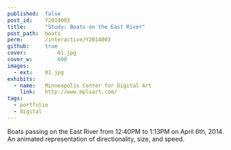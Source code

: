 ```yaml
---
published:  false
post_id:    Y2014003
title:      "Study: Boats on the East River"
post_path:  boats
perm:       /interactive/Y2014003
github:     true
cover:			01.jpg
cover_w:		600
images:
  - ext:    01.jpg
exhibits:
  - name:   Minneapolis Center for Digital Art
    link:   http://www.mplsart.com/
tags:
  - portfolio
  - digital
---
```

Boats passing on the East River from 12:40PM to 1:13PM on April 6th, 2014. An animated representation of directionality, size, and speed.